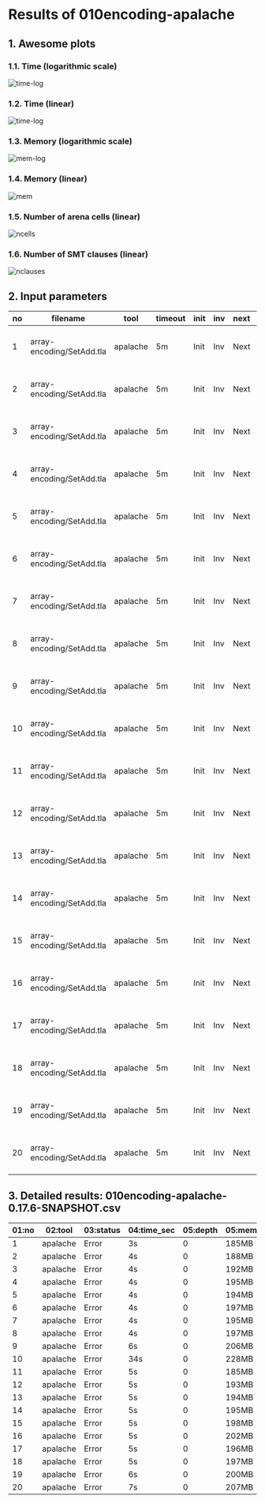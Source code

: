 # Results of 010encoding-apalache


## 1. Awesome plots

### 1.1. Time (logarithmic scale)

![time-log](010encoding-apalache-time-log.svg "Time Log")

### 1.2. Time (linear)

![time-log](010encoding-apalache-time.svg "Time Log")

### 1.3. Memory (logarithmic scale)

![mem-log](010encoding-apalache-mem-log.svg "Memory Log")

### 1.4. Memory (linear)

![mem](010encoding-apalache-mem.svg "Memory Log")

### 1.5. Number of arena cells (linear)

![ncells](010encoding-apalache-ncells.svg "Number of arena cells")

### 1.6. Number of SMT clauses (linear)

![nclauses](010encoding-apalache-nclauses.svg "Number of SMT clauses")

## 2. Input parameters

no  |  filename                   |  tool      |  timeout  |  init  |  inv  |  next  |  args
----|-----------------------------|------------|-----------|--------|-------|--------|-----------------------------------------------------
1   |  array-encoding/SetAdd.tla  |  apalache  |  5m       |  Init  |  Inv  |  Next  |  --smt-encoding=oopsla19 --length=1 --cinit=CInit1
2   |  array-encoding/SetAdd.tla  |  apalache  |  5m       |  Init  |  Inv  |  Next  |  --smt-encoding=oopsla19 --length=2 --cinit=CInit2
3   |  array-encoding/SetAdd.tla  |  apalache  |  5m       |  Init  |  Inv  |  Next  |  --smt-encoding=oopsla19 --length=3 --cinit=CInit3
4   |  array-encoding/SetAdd.tla  |  apalache  |  5m       |  Init  |  Inv  |  Next  |  --smt-encoding=oopsla19 --length=4 --cinit=CInit4
5   |  array-encoding/SetAdd.tla  |  apalache  |  5m       |  Init  |  Inv  |  Next  |  --smt-encoding=oopsla19 --length=5 --cinit=CInit5
6   |  array-encoding/SetAdd.tla  |  apalache  |  5m       |  Init  |  Inv  |  Next  |  --smt-encoding=oopsla19 --length=6 --cinit=CInit6
7   |  array-encoding/SetAdd.tla  |  apalache  |  5m       |  Init  |  Inv  |  Next  |  --smt-encoding=oopsla19 --length=7 --cinit=CInit7
8   |  array-encoding/SetAdd.tla  |  apalache  |  5m       |  Init  |  Inv  |  Next  |  --smt-encoding=oopsla19 --length=8 --cinit=CInit8
9   |  array-encoding/SetAdd.tla  |  apalache  |  5m       |  Init  |  Inv  |  Next  |  --smt-encoding=oopsla19 --length=9 --cinit=CInit9
10  |  array-encoding/SetAdd.tla  |  apalache  |  5m       |  Init  |  Inv  |  Next  |  --smt-encoding=oopsla19 --length=10 --cinit=CInit10
11  |  array-encoding/SetAdd.tla  |  apalache  |  5m       |  Init  |  Inv  |  Next  |  --smt-encoding=arrays --length=1 --cinit=CInit1
12  |  array-encoding/SetAdd.tla  |  apalache  |  5m       |  Init  |  Inv  |  Next  |  --smt-encoding=arrays --length=2 --cinit=CInit2
13  |  array-encoding/SetAdd.tla  |  apalache  |  5m       |  Init  |  Inv  |  Next  |  --smt-encoding=arrays --length=3 --cinit=CInit3
14  |  array-encoding/SetAdd.tla  |  apalache  |  5m       |  Init  |  Inv  |  Next  |  --smt-encoding=arrays --length=4 --cinit=CInit4
15  |  array-encoding/SetAdd.tla  |  apalache  |  5m       |  Init  |  Inv  |  Next  |  --smt-encoding=arrays --length=5 --cinit=CInit5
16  |  array-encoding/SetAdd.tla  |  apalache  |  5m       |  Init  |  Inv  |  Next  |  --smt-encoding=arrays --length=6 --cinit=CInit6
17  |  array-encoding/SetAdd.tla  |  apalache  |  5m       |  Init  |  Inv  |  Next  |  --smt-encoding=arrays --length=7 --cinit=CInit7
18  |  array-encoding/SetAdd.tla  |  apalache  |  5m       |  Init  |  Inv  |  Next  |  --smt-encoding=arrays --length=8 --cinit=CInit8
19  |  array-encoding/SetAdd.tla  |  apalache  |  5m       |  Init  |  Inv  |  Next  |  --smt-encoding=arrays --length=9 --cinit=CInit9
20  |  array-encoding/SetAdd.tla  |  apalache  |  5m       |  Init  |  Inv  |  Next  |  --smt-encoding=arrays --length=10 --cinit=CInit10

## 3. Detailed results: 010encoding-apalache-0.17.6-SNAPSHOT.csv

01:no  |  02:tool   |  03:status  |  04:time_sec  |  05:depth  |  05:mem_kb  |  10:ninit_trans  |  11:ninit_trans  |  12:ncells  |  13:nclauses  |  14:navg_clause_len
-------|------------|-------------|---------------|------------|-------------|------------------|------------------|-------------|---------------|--------------------
1      |  apalache  |  Error      |  3s           |  0         |  185MB      |  0               |  0               |  17         |  19           |  7.0
2      |  apalache  |  Error      |  4s           |  0         |  188MB      |  0               |  0               |  36         |  43           |  10
3      |  apalache  |  Error      |  4s           |  0         |  192MB      |  0               |  0               |  57         |  71           |  13
4      |  apalache  |  Error      |  4s           |  0         |  195MB      |  0               |  0               |  81         |  104          |  15
5      |  apalache  |  Error      |  4s           |  0         |  194MB      |  0               |  0               |  108        |  142          |  18
6      |  apalache  |  Error      |  4s           |  0         |  197MB      |  0               |  0               |  138        |  185          |  21
7      |  apalache  |  Error      |  4s           |  0         |  195MB      |  0               |  0               |  171        |  233          |  24
8      |  apalache  |  Error      |  4s           |  0         |  197MB      |  0               |  0               |  207        |  286          |  26
9      |  apalache  |  Error      |  6s           |  0         |  206MB      |  0               |  0               |  246        |  344          |  29
10     |  apalache  |  Error      |  34s          |  0         |  228MB      |  0               |  0               |  288        |  407          |  32
11     |  apalache  |  Error      |  5s           |  0         |  185MB      |  0               |  0               |  12         |  12           |  6.0
12     |  apalache  |  Error      |  5s           |  0         |  193MB      |  0               |  0               |  24         |  28           |  9.0
13     |  apalache  |  Error      |  5s           |  0         |  194MB      |  0               |  0               |  35         |  45           |  10
14     |  apalache  |  Error      |  5s           |  0         |  195MB      |  0               |  0               |  46         |  64           |  12
15     |  apalache  |  Error      |  5s           |  0         |  198MB      |  0               |  0               |  57         |  85           |  13
16     |  apalache  |  Error      |  5s           |  0         |  202MB      |  0               |  0               |  68         |  108          |  14
17     |  apalache  |  Error      |  5s           |  0         |  196MB      |  0               |  0               |  79         |  133          |  15
18     |  apalache  |  Error      |  5s           |  0         |  197MB      |  0               |  0               |  90         |  160          |  16
19     |  apalache  |  Error      |  6s           |  0         |  200MB      |  0               |  0               |  101        |  189          |  16
20     |  apalache  |  Error      |  7s           |  0         |  207MB      |  0               |  0               |  112        |  220          |  17
